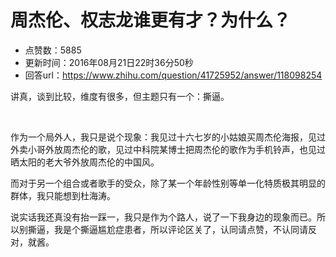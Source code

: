 # 周杰伦、权志龙谁更有才？为什么？
- 点赞数：5885
- 更新时间：2016年08月21日22时36分50秒
- 回答url：https://www.zhihu.com/question/41725952/answer/118098254
<body>
 <p data-pid="gNWkTKza">讲真，谈到比较，维度有很多，但主题只有一个：撕逼。</p>
 <br>
 <p data-pid="wzKWM6lw">作为一个局外人，我只是说个现象：我见过十六七岁的小姑娘买周杰伦海报，见过外卖小哥外放周杰伦的歌，见过中科院某博士把周杰伦的歌作为手机铃声，也见过晒太阳的老大爷外放周杰伦的中国风。</p>
 <p data-pid="eNBT0N3h">而对于另一个组合或者歌手的受众，除了某一个年龄性别等单一化特质极其明显的群体，我只能想到杜海涛。</p>
 <p data-pid="CRDnyb_Q">说实话我还真没有抬一踩一，我只是作为个路人，说了一下我身边的现象而已。所以别撕逼，我是个撕逼尴尬症患者，所以评论区关了，认同请点赞，不认同请反对，就酱。</p>
</body>